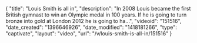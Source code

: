 {
    "title": "Louis Smith is all in",
    "description": "In 2008 Louis became the first British gymnast to win an Olympic medal in 100 years. If he is going to turn bronze into gold at London 2012 he is going to ha...",
    "videoid": "151516",
    "date_created": "1396646926",
    "date_modified": "1418181266",
    "type": "captivate",
    "layout": "video",
    "url": "\/v\/louis-smith-is-all-in\/151516"
}